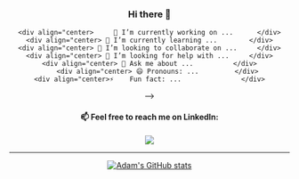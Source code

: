 <div align="center">

### Hi there 👋

	<div align="center> 	🔭 I’m currently working on ...     	</div>
	<div align="center>	🌱 I’m currently learning ... 		</div>
	<div align="center>	👯 I’m looking to collaborate on ... 	</div>
	<div align="center>	🤔 I’m looking for help with ... 	</div>
	<div align="center>	💬 Ask me about ... 			</div>
    	<div align="center>	😄 Pronouns: ...			</div>
	<div align="center>⚡ 	Fun fact: ... 				</div>
-->
	
<h4> 📫 Feel free to reach me on LinkedIn: </h4>
	<a href="https://www.linkedin.com/in/adamschappell" rel="nofollow">
	<img src="https://img.shields.io/badge/linkedin-%230077B5.svg?style=for-the-badge&logo=linkedin&logoColor=white">
	</a>
<br>
<hr>
	

[![Adam's GitHub stats](https://github-readme-stats.vercel.app/api?username=adamchappell00&show_icons=true&theme=cobalt)](https://github.com/anuraghazra/github-readme-stats)

	
</div>
